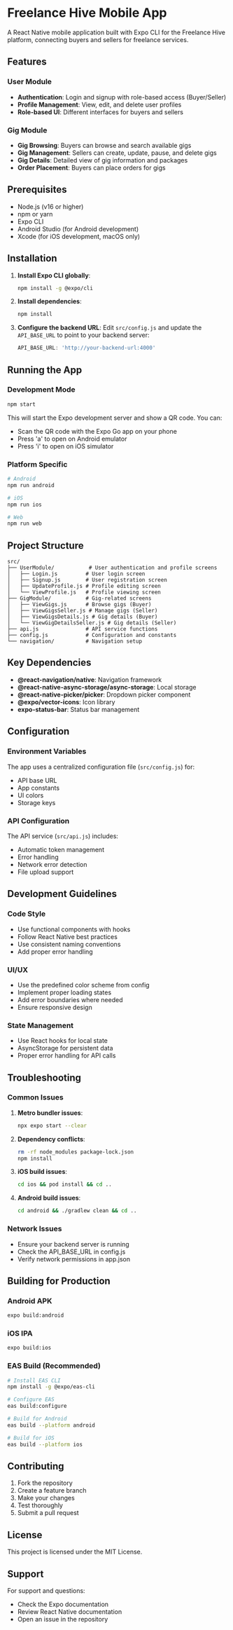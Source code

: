 # Freelance Hive Mobile App

A React Native mobile application built with Expo CLI for the Freelance Hive platform, connecting buyers and sellers for freelance services.

## Features

### User Module
- **Authentication**: Login and signup with role-based access (Buyer/Seller)
- **Profile Management**: View, edit, and delete user profiles
- **Role-based UI**: Different interfaces for buyers and sellers

### Gig Module
- **Gig Browsing**: Buyers can browse and search available gigs
- **Gig Management**: Sellers can create, update, pause, and delete gigs
- **Gig Details**: Detailed view of gig information and packages
- **Order Placement**: Buyers can place orders for gigs

## Prerequisites

- Node.js (v16 or higher)
- npm or yarn
- Expo CLI
- Android Studio (for Android development)
- Xcode (for iOS development, macOS only)

## Installation

1. **Install Expo CLI globally**:
   ```bash
   npm install -g @expo/cli
   ```

2. **Install dependencies**:
   ```bash
   npm install
   ```

3. **Configure the backend URL**:
   Edit `src/config.js` and update the `API_BASE_URL` to point to your backend server:
   ```javascript
   API_BASE_URL: 'http://your-backend-url:4000'
   ```

## Running the App

### Development Mode
```bash
npm start
```

This will start the Expo development server and show a QR code. You can:
- Scan the QR code with the Expo Go app on your phone
- Press 'a' to open on Android emulator
- Press 'i' to open on iOS simulator

### Platform Specific
```bash
# Android
npm run android

# iOS
npm run ios

# Web
npm run web
```

## Project Structure

```
src/
├── UserModule/           # User authentication and profile screens
│   ├── Login.js         # User login screen
│   ├── Signup.js        # User registration screen
│   ├── UpdateProfile.js # Profile editing screen
│   └── ViewProfile.js   # Profile viewing screen
├── GigModule/           # Gig-related screens
│   ├── ViewGigs.js      # Browse gigs (Buyer)
│   ├── ViewGigsSeller.js # Manage gigs (Seller)
│   ├── ViewGigsDetails.js # Gig details (Buyer)
│   └── ViewGigDetailsSeller.js # Gig details (Seller)
├── api.js               # API service functions
├── config.js            # Configuration and constants
└── navigation/          # Navigation setup
```

## Key Dependencies

- **@react-navigation/native**: Navigation framework
- **@react-native-async-storage/async-storage**: Local storage
- **@react-native-picker/picker**: Dropdown picker component
- **@expo/vector-icons**: Icon library
- **expo-status-bar**: Status bar management

## Configuration

### Environment Variables
The app uses a centralized configuration file (`src/config.js`) for:
- API base URL
- App constants
- UI colors
- Storage keys

### API Configuration
The API service (`src/api.js`) includes:
- Automatic token management
- Error handling
- Network error detection
- File upload support

## Development Guidelines

### Code Style
- Use functional components with hooks
- Follow React Native best practices
- Use consistent naming conventions
- Add proper error handling

### UI/UX
- Use the predefined color scheme from config
- Implement proper loading states
- Add error boundaries where needed
- Ensure responsive design

### State Management
- Use React hooks for local state
- AsyncStorage for persistent data
- Proper error handling for API calls

## Troubleshooting

### Common Issues

1. **Metro bundler issues**:
   ```bash
   npx expo start --clear
   ```

2. **Dependency conflicts**:
   ```bash
   rm -rf node_modules package-lock.json
   npm install
   ```

3. **iOS build issues**:
   ```bash
   cd ios && pod install && cd ..
   ```

4. **Android build issues**:
   ```bash
   cd android && ./gradlew clean && cd ..
   ```

### Network Issues
- Ensure your backend server is running
- Check the API_BASE_URL in config.js
- Verify network permissions in app.json

## Building for Production

### Android APK
```bash
expo build:android
```

### iOS IPA
```bash
expo build:ios
```

### EAS Build (Recommended)
```bash
# Install EAS CLI
npm install -g @expo/eas-cli

# Configure EAS
eas build:configure

# Build for Android
eas build --platform android

# Build for iOS
eas build --platform ios
```

## Contributing

1. Fork the repository
2. Create a feature branch
3. Make your changes
4. Test thoroughly
5. Submit a pull request

## License

This project is licensed under the MIT License.

## Support

For support and questions:
- Check the Expo documentation
- Review React Native documentation
- Open an issue in the repository 